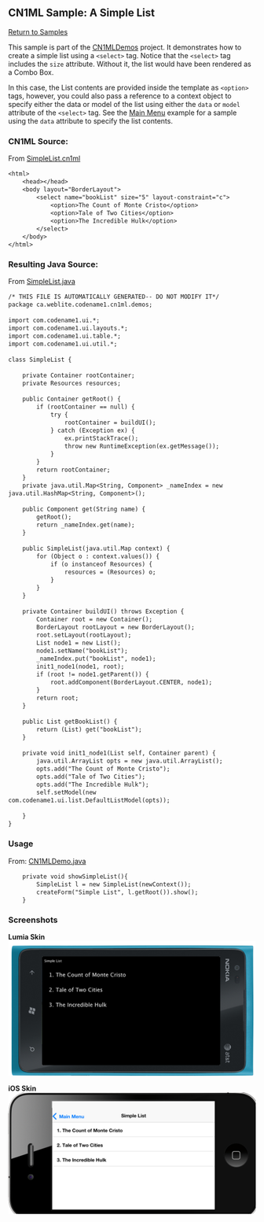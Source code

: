 ## CN1ML Sample: A Simple List

[Return to Samples](../../README.md#more-samples)

This sample is part of the [CN1MLDemos](../../CN1MLDemos) project.  It demonstrates how to create a simple list using a `<select>` tag.  Notice that the `<select>` tag includes the `size` attribute. Without it, the list would have been rendered as a Combo Box.

In this case, the List contents are provided inside the template as `<option>` tags, however, you could also pass a reference to a context object to specify either the data or model of the list using either the `data` or `model` attribute of the `<select>` tag.  See the [Main Menu](MainMenu.md) example for a sample using the `data` attribute to specify the list contents.

### CN1ML Source:

From [SimpleList.cn1ml](../../CN1MLDemos/src/ca/weblite/codename1/cn1ml/demos/SimpleList.cn1ml)

~~~
<html>
    <head></head>
    <body layout="BorderLayout">
        <select name="bookList" size="5" layout-constraint="c">
            <option>The Count of Monte Cristo</option>
            <option>Tale of Two Cities</option>
            <option>The Incredible Hulk</option>
        </select>
    </body>
</html>
~~~

### Resulting Java Source:

From [SimpleList.java](../../CN1MLDemos/src/ca/weblite/codename1/cn1ml/demos/SimpleList.java)

~~~
/* THIS FILE IS AUTOMATICALLY GENERATED-- DO NOT MODIFY IT*/
package ca.weblite.codename1.cn1ml.demos;

import com.codename1.ui.*;
import com.codename1.ui.layouts.*;
import com.codename1.ui.table.*;
import com.codename1.ui.util.*;

class SimpleList {

    private Container rootContainer;
    private Resources resources;

    public Container getRoot() {
        if (rootContainer == null) {
            try {
                rootContainer = buildUI();
            } catch (Exception ex) {
                ex.printStackTrace();
                throw new RuntimeException(ex.getMessage());
            }
        }
        return rootContainer;
    }
    private java.util.Map<String, Component> _nameIndex = new java.util.HashMap<String, Component>();

    public Component get(String name) {
        getRoot();
        return _nameIndex.get(name);
    }

    public SimpleList(java.util.Map context) {
        for (Object o : context.values()) {
            if (o instanceof Resources) {
                resources = (Resources) o;
            }
        }
    }

    private Container buildUI() throws Exception {
        Container root = new Container();
        BorderLayout rootLayout = new BorderLayout();
        root.setLayout(rootLayout);
        List node1 = new List();
        node1.setName("bookList");
        _nameIndex.put("bookList", node1);
        init1_node1(node1, root);
        if (root != node1.getParent()) {
            root.addComponent(BorderLayout.CENTER, node1);
        }
        return root;
    }

    public List getBookList() {
        return (List) get("bookList");
    }

    private void init1_node1(List self, Container parent) {
        java.util.ArrayList opts = new java.util.ArrayList();
        opts.add("The Count of Monte Cristo");
        opts.add("Tale of Two Cities");
        opts.add("The Incredible Hulk");
        self.setModel(new com.codename1.ui.list.DefaultListModel(opts));

    }
}

~~~

### Usage

From: [CN1MLDemo.java](../../CN1MLDemos/src/ca/weblite/codename1/cn1ml/demos/CN1MLDemo.java#L102)

~~~
    private void showSimpleList(){
        SimpleList l = new SimpleList(newContext());
        createForm("Simple List", l.getRoot()).show();
    }
~~~

### Screenshots

**Lumia Skin**
![Lumia Screenshot](screenshots/List-lumia.png)

**iOS Skin**
![iOS Screenshot](screenshots/List-ios.png)




